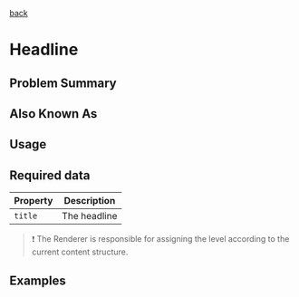 [back](structural.md)
# Headline

## Problem Summary

## Also Known As

## Usage

## Required data

Property | Description
------------ | -------------
`title` | The headline

> :exclamation: The Renderer is responsible for assigning the level according to the current content structure.

## Examples
